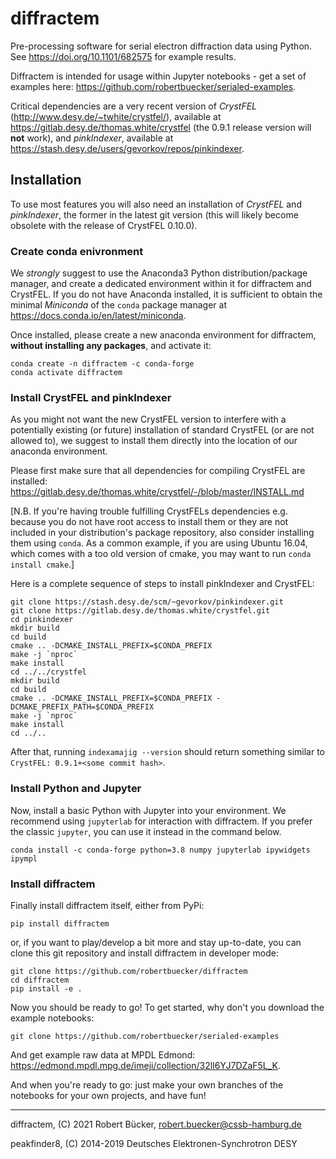 # diffractem

Pre-processing software for serial electron diffraction data using Python.
See https://doi.org/10.1101/682575 for example results.

Diffractem is intended for usage within Jupyter notebooks - get a set of examples here: https://github.com/robertbuecker/serialed-examples.

Critical dependencies are a very recent version of _CrystFEL_ (http://www.desy.de/~twhite/crystfel/), available at https://gitlab.desy.de/thomas.white/crystfel (the 0.9.1 release version will **not** work), 
and _pinkIndexer_, available at https://stash.desy.de/users/gevorkov/repos/pinkindexer.

## Installation
To use most features you will also need an installation of _CrystFEL_ and _pinkIndexer_, the former in the latest git version (this will likely become obsolete with the release of CrystFEL 0.10.0).

### Create conda enivronment
We _strongly_ suggest to use the Anaconda3 Python distribution/package manager, and create a dedicated environment within it for diffractem and CrystFEL.
If you do not have Anaconda installed, it is sufficient to obtain the minimal _Miniconda_  of the `conda` package manager at https://docs.conda.io/en/latest/miniconda.

Once installed, please create a new anaconda environment for diffractem, **without installing any packages**, and activate it:
```
conda create -n diffractem -c conda-forge
conda activate diffractem
```
### Install CrystFEL and pinkIndexer
As you might not want the new CrystFEL version to interfere with a potentially existing (or future) installation of standard CrystFEL (or are  not allowed to), we suggest to install them directly into the location of our anaconda environment.

Please first make sure that all dependencies for compiling CrystFEL are installed:
https://gitlab.desy.de/thomas.white/crystfel/-/blob/master/INSTALL.md

[N.B. If you're having trouble fulfilling CrystFELs dependencies e.g. because you do not have root access to install them or they are not included in your distribution's package repository, also consider installing them using `conda`.
As a common example, if you are using Ubuntu 16.04, which comes with a too old version of cmake, you may want to run `conda install cmake`.]

Here is a complete sequence of steps to install pinkIndexer and CrystFEL:

```
git clone https://stash.desy.de/scm/~gevorkov/pinkindexer.git
git clone https://gitlab.desy.de/thomas.white/crystfel.git
cd pinkindexer
mkdir build
cd build
cmake .. -DCMAKE_INSTALL_PREFIX=$CONDA_PREFIX
make -j `nproc`
make install
cd ../../crystfel
mkdir build
cd build
cmake .. -DCMAKE_INSTALL_PREFIX=$CONDA_PREFIX -DCMAKE_PREFIX_PATH=$CONDA_PREFIX
make -j `nproc`
make install
cd ../..
```

After that, running `indexamajig --version` should return something similar to `CrystFEL: 0.9.1+<some commit hash>`.

### Install Python and Jupyter 
Now, install a basic Python with Jupyter into your environment.
We recommend using `jupyterlab` for interaction with diffractem.
If you prefer the classic `jupyter`, you can use it instead in the command below.
```
conda install -c conda-forge python=3.8 numpy jupyterlab ipywidgets ipympl
```
### Install diffractem

Finally install diffractem itself, either from PyPi:
```
pip install diffractem
```
or, if you want to play/develop a bit more and stay up-to-date, you can clone this git repository and install diffractem in developer mode:
```
git clone https://github.com/robertbuecker/diffractem
cd diffractem
pip install -e .
```


Now you should be ready to go! To get started, why don't you download the example notebooks:
```
git clone https://github.com/robertbuecker/serialed-examples
```
And get example raw data at MPDL Edmond: https://edmond.mpdl.mpg.de/imeji/collection/32lI6YJ7DZaF5L_K.

And when you're ready to go: just make your own branches of the notebooks for your own projects, and have fun!

---
diffractem, (C) 2021 Robert Bücker, robert.buecker@cssb-hamburg.de

peakfinder8, (C) 2014-2019 Deutsches Elektronen-Synchrotron DESY
